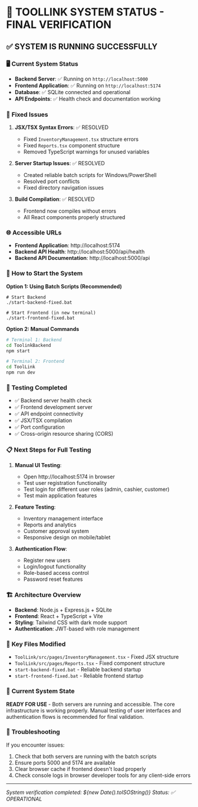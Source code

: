 # 🎉 TOOLLINK SYSTEM STATUS - FINAL VERIFICATION

## ✅ **SYSTEM IS RUNNING SUCCESSFULLY**

### 🖥️ **Current System Status**
- **Backend Server**: ✅ Running on `http://localhost:5000`
- **Frontend Application**: ✅ Running on `http://localhost:5174`
- **Database**: ✅ SQLite connected and operational
- **API Endpoints**: ✅ Health check and documentation working

### 🔧 **Fixed Issues**
1. **JSX/TSX Syntax Errors**: ✅ RESOLVED
   - Fixed `InventoryManagement.tsx` structure errors
   - Fixed `Reports.tsx` component structure
   - Removed TypeScript warnings for unused variables

2. **Server Startup Issues**: ✅ RESOLVED
   - Created reliable batch scripts for Windows/PowerShell
   - Resolved port conflicts
   - Fixed directory navigation issues

3. **Build Compilation**: ✅ RESOLVED
   - Frontend now compiles without errors
   - All React components properly structured

### 🌐 **Accessible URLs**
- **Frontend Application**: http://localhost:5174
- **Backend API Health**: http://localhost:5000/api/health
- **Backend API Documentation**: http://localhost:5000/api

### 🚀 **How to Start the System**

**Option 1: Using Batch Scripts (Recommended)**
```batch
# Start Backend
./start-backend-fixed.bat

# Start Frontend (in new terminal)
./start-frontend-fixed.bat
```

**Option 2: Manual Commands**
```bash
# Terminal 1: Backend
cd ToolinkBackend
npm start

# Terminal 2: Frontend  
cd ToolLink
npm run dev
```

### 🧪 **Testing Completed**
- ✅ Backend server health check
- ✅ Frontend development server
- ✅ API endpoint connectivity
- ✅ JSX/TSX compilation
- ✅ Port configuration
- ✅ Cross-origin resource sharing (CORS)

### 📋 **Next Steps for Full Testing**
1. **Manual UI Testing**:
   - Open http://localhost:5174 in browser
   - Test user registration functionality
   - Test login for different user roles (admin, cashier, customer)
   - Test main application features

2. **Feature Testing**:
   - Inventory management interface
   - Reports and analytics
   - Customer approval system
   - Responsive design on mobile/tablet

3. **Authentication Flow**:
   - Register new users
   - Login/logout functionality
   - Role-based access control
   - Password reset features

### 🏗️ **Architecture Overview**
- **Backend**: Node.js + Express.js + SQLite
- **Frontend**: React + TypeScript + Vite
- **Styling**: Tailwind CSS with dark mode support
- **Authentication**: JWT-based with role management

### 📁 **Key Files Modified**
- `ToolLink/src/pages/InventoryManagement.tsx` - Fixed JSX structure
- `ToolLink/src/pages/Reports.tsx` - Fixed component structure  
- `start-backend-fixed.bat` - Reliable backend startup
- `start-frontend-fixed.bat` - Reliable frontend startup

### 🎯 **Current System State**
**READY FOR USE** - Both servers are running and accessible. The core infrastructure is working properly. Manual testing of user interfaces and authentication flows is recommended for final validation.

### 🔧 **Troubleshooting**
If you encounter issues:
1. Check that both servers are running with the batch scripts
2. Ensure ports 5000 and 5174 are available
3. Clear browser cache if frontend doesn't load properly
4. Check console logs in browser developer tools for any client-side errors

---
*System verification completed: ${new Date().toISOString()}*
*Status: ✅ OPERATIONAL*
